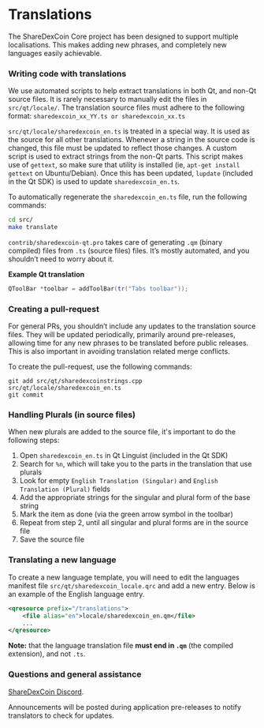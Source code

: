 Translations
============

The ShareDexCoin Core project has been designed to support multiple localisations. This makes adding new phrases, and completely new languages easily achievable.

### Writing code with translations
We use automated scripts to help extract translations in both Qt, and non-Qt source files. It is rarely necessary to manually edit the files in `src/qt/locale/`. The translation source files must adhere to the following format:
`sharedexcoin_xx_YY.ts or sharedexcoin_xx.ts`

`src/qt/locale/sharedexcoin_en.ts` is treated in a special way. It is used as the source for all other translations. Whenever a string in the source code is changed, this file must be updated to reflect those changes. A custom script is used to extract strings from the non-Qt parts. This script makes use of `gettext`, so make sure that utility is installed (ie, `apt-get install gettext` on Ubuntu/Debian). Once this has been updated, `lupdate` (included in the Qt SDK) is used to update `sharedexcoin_en.ts`.

To automatically regenerate the `sharedexcoin_en.ts` file, run the following commands:
```sh
cd src/
make translate
```

`contrib/sharedexcoin-qt.pro` takes care of generating `.qm` (binary compiled) files from `.ts` (source files) files. It’s mostly automated, and you shouldn’t need to worry about it.

**Example Qt translation**
```cpp
QToolBar *toolbar = addToolBar(tr("Tabs toolbar"));
```

### Creating a pull-request
For general PRs, you shouldn’t include any updates to the translation source files. They will be updated periodically, primarily around pre-releases, allowing time for any new phrases to be translated before public releases. This is also important in avoiding translation related merge conflicts.

To create the pull-request, use the following commands:
```
git add src/qt/sharedexcoinstrings.cpp src/qt/locale/sharedexcoin_en.ts
git commit
```

### Handling Plurals (in source files)
When new plurals are added to the source file, it's important to do the following steps:

1. Open `sharedexcoin_en.ts` in Qt Linguist (included in the Qt SDK)
2. Search for `%n`, which will take you to the parts in the translation that use plurals
3. Look for empty `English Translation (Singular)` and `English Translation (Plural)` fields
4. Add the appropriate strings for the singular and plural form of the base string
5. Mark the item as done (via the green arrow symbol in the toolbar)
6. Repeat from step 2, until all singular and plural forms are in the source file
7. Save the source file

### Translating a new language
To create a new language template, you will need to edit the languages manifest file `src/qt/sharedexcoin_locale.qrc` and add a new entry. Below is an example of the English language entry.

```xml
<qresource prefix="/translations">
    <file alias="en">locale/sharedexcoin_en.qm</file>
    ...
</qresource>
```

**Note:** that the language translation file **must end in `.qm`** (the compiled extension), and not `.ts`.

### Questions and general assistance
[ShareDexCoin Discord](https://discord.savebitcoin.io).

Announcements will be posted during application pre-releases to notify translators to check for updates.
